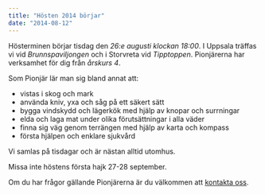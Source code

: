 ```yaml
---
title: "Hösten 2014 börjar"
date: "2014-08-12"
---
```

Hösterminen börjar tisdag den _26:e augusti klockan 18:00_. I Uppsala träffas vi vid _Brunnspaviljongen_ och i Storvreta vid _Tipptoppen_.
Pionjärerna har verksamhet för dig från _årskurs 4_.

Som Pionjär lär man sig bland annat att:

- vistas i skog och mark
- använda kniv, yxa och såg på ett säkert sätt
- bygga vindskydd och lägerkök med hjälp av knopar och surrningar
- elda och laga mat under olika förutsättningar i alla väder
- finna sig väg genom terrängen med hjälp av karta och kompass
- första hjälpen och enklare sjukvård

Vi samlas på tisdagar och är nästan alltid utomhus.

Missa inte höstens första hajk 27-28 september.

Om du har frågor gällande Pionjärerna är du välkommen att [kontakta oss](/kontakt).
